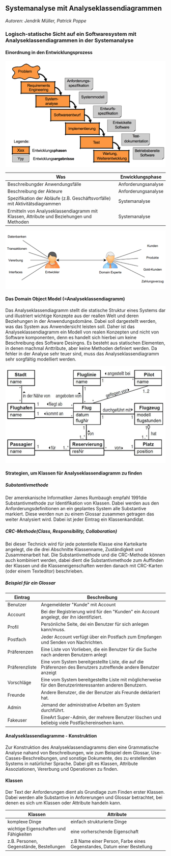## Systemanalyse mit Analyseklassendiagrammen

*Autoren: Jendrik Müller, Patrick Poppe*

### Logisch-statische Sicht auf ein Softwaresystem mit Analyseklassendiagrammen in der Systemanalyse

#### Einordnung in den Entwicklungsprozess

![Entwicklungsprozess](vorlesung8/Bilder/entwicklungsprozess.png)

| Was                                      | Enwicklungsphase    |
| ---------------------------------------- | ------------------- |
| Beschreibungder Anwendungsfälle          | Anforderungsanalyse |
| Beschreibung der Akteure                 | Anforderungsanalyse |
| Spezifikation der Abläufe (z.B. Geschäftsvorfälle) mit Aktivitätsdiagrammen | Systemanalyse       |
| Ermitteln von Analyseklassendiagramm mit Klassen, Attribute und Beziehungen und Methoden | Systemanalyse       |





![etwickler_domain_experte](vorlesung8/Bilder/etwickler_domain_experte.png)

#### Das Domain Object Model (=Analyseklassendiagramm)

Das Analyseklassendiagramm stellt die statische Struktur eines Systems dar und illustriert wichtige Konzepte aus der reallen Welt und deren Beziehungen in der Anwendungsdomäne. Dabei soll dargestellt werden, was das System aus Anwendersicht leisten soll. Daher ist das Analyseklassendiagramm ein Modell von realen Konzepten und nicht von Software komponenten, denn es handelt sich hierbei um keine Beschreibung des Software Desingns. Es besteht aus statischen Elementen, in denen machmal Anttribute, aber keine Methoden definiert werden. Da fehler in der Analyse sehr teuer sind, muss das Analyseklassendiagramm sehr sorgfältig modelliert werden.

![Analyseklassendiagramm](vorlesung8/Bilder/analyseklassendiagramm.png)

#### Strategien, um Klassen für Analyseklassendiagramm zu finden

##### Substantivmethode

Der amerekanische Informatiker James Rumbaugh empfahl 1991die Substantivmethode zur Identifikation von Klassen. Dabei werden aus den Anforderungsdefinitionen an ein geplantes System alle Substantive markiert. Diese werden nun zu einem Glossar zusammen getragen das weiter Analysiert wird. Dabei ist jeder Eintrag ein Klassenkandidat.

##### CRC-Methode(Class, Responsibility, Collaboration)

Bei dieser Technick wird für jede potentielle Klasse eine Karteikarte angelegt, die die drei Abschnitte Klassenname, Zuständigkeit und Zusammenarbeit hat. Die Substantivmethode und die CRC-Methode können auch kombiniert werden, dabei dient die Substantivmethode zum Auffinden der Klassen und die Klasseneigenschaften werden danach mit CRC-Karten (oder einem Texteditor) beschrieben.

##### Beispiel für ein Glossar

| Eintrag        | Beschreibung                             |
| -------------- | ---------------------------------------- |
| Benutzer       | Angemeldeter "Kunde" mit Account         |
| Account        | Bei der Registrierung wird für den "Kunden" ein Account angelegt, der ihn identifiziert. |
| Profil         | Persönliche Seite, dei ein Benutzer für sich anlegen kann/muss. |
| Postfach       | Jeder Account verfügt über ein Postfach zum Empfangen und Senden von Nachrichten. |
| Präferenzen    | Eine Liste von Vorlieben, die ein Benutzer für die Suche nach anderen Benutzern anlegt |
| Präferenzliste | Eine vom System bereitgestellte Liste, die auf die Präferenzen des Benutzers zutreffende andere Benutzer anzeigt |
| Vorschläge     | Eine vom System bereitgestellte Liste mit möglicherweise für den Benutzerinteressanten anderen Benutzern. |
| Freunde        | Andere Benutzer, die der Benutzer als Freunde deklariert hat. |
| Admin          | Jemand der administrative Arbeiten am System durchführt. |
| Fakeuser       | EineArt Super-Admin, der mehrere Benutzer löschen und beliebig viele Postfächereinsehen kann. |



#### Analyseklassendiagramme - Konstruktion

Zur Konstruktion des Analyseklassendiagramms dien eine Grammatische Analyse nahand von Beschreibungen, wie zum Beispiel dem Glossar, Use-Casses-Beschreibungen, und sonstige Dokumente, des zu erstellenden Systems in natürlicher Sprache. Dabei gilt es Klassen, Attribute Assoziationen, Vererbung und Operationen zu finden.



#### Klassen

Der Text der Anforderungen dient als Grundlage zum Finden erster Klassen. Dabei werden alle Substantive in Anforerungen und Glossar betrachtet, bei denen es sich um Klassen oder Attribute handeln kann.

| Klassen                                  | Attribute                                |
| ---------------------------------------- | ---------------------------------------- |
| komplexe Dinge                           | einfach strukturierte Dinge              |
| wichtige Eigenschaften und Fähigkeiten   | eine vorherschende Eigenschaft           |
| z.B. Personen, Gegenstände, Bestellungen | z.B Name einer Person, Farbe eines Gegenstandes, Datum einer Bestellung |





